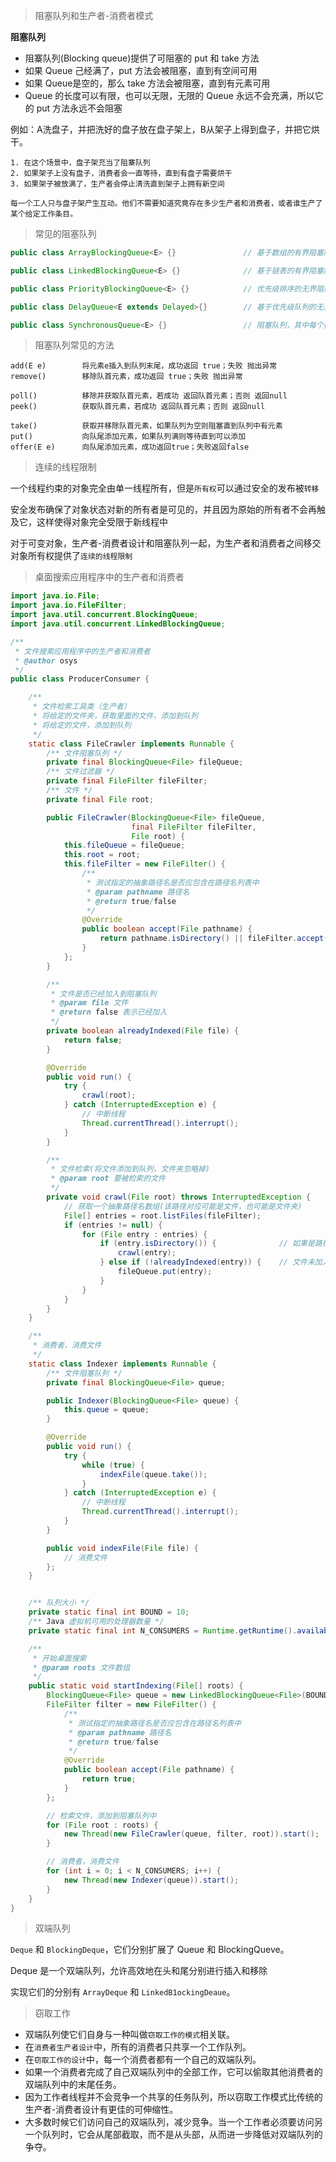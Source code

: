 > 阻塞队列和生产者-消费者模式

**阻塞队列**

* 阻寨队列(Blocking queue)提供了可阻塞的 put 和 take 方法
* 如果 Queue 己经满了，put 方法会被阻塞，直到有空间可用
* 如果 Queue是空的，那么 take 方法会被阻塞，直到有元素可用
* Queue 的长度可以有限，也可以无限，无限的 Queue 永远不会充满，所以它的 put 方法永远不会阻塞



例如：A洗盘子，并把洗好的盘子放在盘子架上，B从架子上得到盘子，并把它烘干。

```
1. 在这个场景中，盘子架充当了阻寨队列
2. 如果架子上没有盘子，消费者会一直等待，直到有盘子需要烘干
3. 如果架子被放满了，生产者会停止清洗直到架子上拥有新空间

每一个工人只与盘子架产生互动。他们不需要知道究竟存在多少生产者和消费者，或者谁生产了某个给定工作条目。
```



> 常见的阻塞队列

```java
public class ArrayBlockingQueue<E> {}				// 基于数组的有界阻塞队列

public class LinkedBlockingQueue<E> {}				// 基于链表的有界阻塞队列

public class PriorityBlockingQueue<E> {}			// 优先级排序的无界阻塞队列。元素出队列的顺序按照优先级排序

public class DelayQueue<E extends Delayed>{}		// 基于优先级队列的无界阻塞队列。队列中的元素只有到达规定的延时才能从队列中取出。

public class SynchronousQueue<E> {}					// 阻塞队列，其中每个插入操作都必须等待另一个线程的相应删除操作。
```



> 阻塞队列常见的方法

```
add(E e)		将元素e插入到队列末尾，成功返回 true；失败 抛出异常
remove()		移除队首元素，成功返回 true；失败 抛出异常

poll()			移除并获取队首元素，若成功 返回队首元素；否则 返回null
peek()			获取队首元素，若成功 返回队首元素；否则 返回null

take()			获取并移除队首元素，如果队列为空则阻塞直到队列中有元素
put()			向队尾添加元素，如果队列满则等待直到可以添加
offer(E e)		向队尾添加元素，成功返回true；失败返回false
```



> 连续的线程限制

一个线程约束的对象完全由单一线程所有，但是`所有权`可以通过安全的发布被`转移`

安全发布确保了对象状态对新的所有者是可见的，并且因为原始的所有者不会再触及它，这样使得对象完全受限于新线程中

对于可变对象，生产者-消费者设计和阻塞队列一起，为生产者和消费者之间移交对象所有权提供了`连续的线程限制`



>桌面搜索应用程序中的生产者和消费者

```java
import java.io.File;
import java.io.FileFilter;
import java.util.concurrent.BlockingQueue;
import java.util.concurrent.LinkedBlockingQueue;

/**
 * 文件搜索应用程序中的生产者和消费者
 * @author osys
 */
public class ProducerConsumer {

    /**
     * 文件检索工具类（生产者）
     * 将给定的文件夹，获取里面的文件，添加到队列
     * 将给定的文件，添加到队列
     */
    static class FileCrawler implements Runnable {
        /** 文件阻塞队列 */
        private final BlockingQueue<File> fileQueue;
        /** 文件过滤器 */
        private final FileFilter fileFilter;
        /** 文件 */
        private final File root;

        public FileCrawler(BlockingQueue<File> fileQueue,
                           final FileFilter fileFilter,
                           File root) {
            this.fileQueue = fileQueue;
            this.root = root;
            this.fileFilter = new FileFilter() {
                /**
                 * 测试指定的抽象路径名是否应包含在路径名列表中
                 * @param pathname 路径名
                 * @return true/false
                 */
                @Override
                public boolean accept(File pathname) {
                    return pathname.isDirectory() || fileFilter.accept(pathname);
                }
            };
        }

        /**
         * 文件是否已经加入到阻塞队列
         * @param file 文件
         * @return false 表示已经加入
         */
        private boolean alreadyIndexed(File file) {
            return false;
        }

        @Override
        public void run() {
            try {
                crawl(root);
            } catch (InterruptedException e) {
                // 中断线程
                Thread.currentThread().interrupt();
            }
        }

        /**
         * 文件检索(将文件添加到队列，文件夹忽略掉)
         * @param root 要被检索的文件
         */
        private void crawl(File root) throws InterruptedException {
            // 获取一个抽象路径名数组(该路径对应可能是文件，也可能是文件夹)
            File[] entries = root.listFiles(fileFilter);
            if (entries != null) {
                for (File entry : entries) {
                    if (entry.isDirectory()) {              // 如果是路径，继续检索
                        crawl(entry);
                    } else if (!alreadyIndexed(entry)) {    // 文件未加入队列。将文件加入阻塞队列
                        fileQueue.put(entry);
                    }
                }
            }
        }
    }

    /**
     * 消费者，消费文件
     */
    static class Indexer implements Runnable {
        /** 文件阻塞队列 */
        private final BlockingQueue<File> queue;

        public Indexer(BlockingQueue<File> queue) {
            this.queue = queue;
        }

        @Override
        public void run() {
            try {
                while (true) {
                    indexFile(queue.take());
                }
            } catch (InterruptedException e) {
                // 中断线程
                Thread.currentThread().interrupt();
            }
        }

        public void indexFile(File file) {
            // 消费文件
        };
    }


    /** 队列大小 */
    private static final int BOUND = 10;
    /** Java 虚拟机可用的处理器数量 */
    private static final int N_CONSUMERS = Runtime.getRuntime().availableProcessors();

    /**
     * 开始桌面搜索
     * @param roots 文件数组
     */
    public static void startIndexing(File[] roots) {
        BlockingQueue<File> queue = new LinkedBlockingQueue<File>(BOUND);
        FileFilter filter = new FileFilter() {
            /**
             * 测试指定的抽象路径名是否应包含在路径名列表中
             * @param pathname 路径名
             * @return true/false
             */
            @Override
            public boolean accept(File pathname) {
                return true;
            }
        };

        // 检索文件，添加到阻塞队列中
        for (File root : roots) {
            new Thread(new FileCrawler(queue, filter, root)).start();
        }

        // 消费者，消费文件
        for (int i = 0; i < N_CONSUMERS; i++) {
            new Thread(new Indexer(queue)).start();
        }
    }
}
```



> 双端队列

`Deque` 和 `BlockingDeque`，它们分别扩展了 Queue 和 BlockingQueve。

Deque 是一个双端队列，允许高效地在头和尾分别进行插入和移除

实现它们的分别有 `ArrayDeque` 和 `LinkedB1ockingDeaue`。



> 窃取工作

* 双端队列使它们自身与一种叫做`窃取工作的模式`相关联。
* 在`消费者生产者设计`中，所有的消费者只共享一个工作队列。
* 在`窃取工作的设计`中，每一个消费者都有一个自己的双端队列。
* 如果一个消费者完成了自己双端队列中的全部工作，它可以偷取其他消费者的双端队列中的末尾任务。
* 因为工作者线程并不会竞争一个共享的任务队列，所以窃取工作模式比传统的生产者-消费者设计有更佳的可伸缩性。
* 大多数时候它们访问自己的双端队列，减少竞争。当一个工作者必须要访问另一个队列时，它会从尾部截取，而不是从头部，从而进一步降低对双端队列的争夺。




